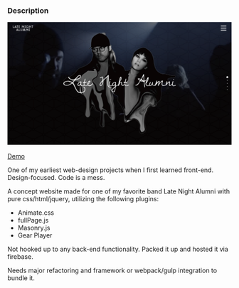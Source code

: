 ### Description

![App Preview](preview.png)

[Demo](https://late-night-alumni.web.app/)

One of my earliest web-design projects when I first learned front-end. Design-focused. Code is a mess.

A concept website made for one of my favorite band Late Night Alumni with pure css/html/jquery, utilizing the following plugins:
- Animate.css
- fullPage.js
- Masonry.js
- Gear Player

Not hooked up to any back-end functionality. Packed it up and hosted it via firebase.

Needs major refactoring and framework or webpack/gulp integration to bundle it.